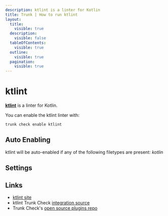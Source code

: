```yaml
---
description: ktlint is a linter for Kotlin
title: Trunk | How to run ktlint
layout:
  title:
    visible: true
  description:
    visible: false
  tableOfContents:
    visible: true
  outline:
    visible: true
  pagination:
    visible: true
---
```


# ktlint

[**ktlint**](https://github.com/pinterest/ktlint#readme) is a linter for Kotlin.

You can enable the ktlint linter with:

```shell
trunk check enable ktlint
```

## Auto Enabling

ktlint will be auto-enabled if any of the following filetypes are present: *kotlin*

## Settings





## Links

- [ktlint site](https://github.com/pinterest/ktlint#readme)
- ktlint Trunk Check [integration source](https://github.com/trunk-io/plugins/tree/main/linters/ktlint)
- Trunk Check's [open source plugins repo](https://github.com/trunk-io/plugins/tree/main)
